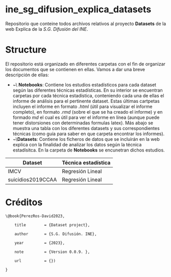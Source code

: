 # ine_sg_difusion_explica_datasets

Repositorio que conteine todos archivos relativos al proyecto **Datasets** de la web Explica de la *S.G. Difusión del INE*.

# Structure

El repositorio está organizado en diferentes carpetas con el fin de organizar los documentos que se contienen en ellas. Vamos a dar una breve descripción de ellas:

-   \~\\ **Notebooks**: Contiene los estudios estadísticos para cada dataset según las diferentes técnicas estadísticas. En su interior se encuentran carpetas por cada técnica estadística, conteniendo cada una de ellas el informe de análisis para el pertinente dataset. Estas últimas cartpetas incluyen el informe en formato *.html* (útil para visualizar el informe completo), en formato *.rmd* (sobre el que se ha creado el informe) y en formado *md* el cual es útil para ver el informe en línea (aunque puede tener distorsiones con determinadas formulas latex). Más abajo se muestra una tabla con los diferentes datasets y sus correspondientes técnicas (como guía para saber en que carpeta encontrar los informes).
-   \~\\**Datasets**: Contiene los ficheros de datos que se incluirán en la web explica con la finalidad de analizar los datos según la técnica estadísitca. En la carpeta de **Notebooks** se encunetran dichos estudios.

| Dataset           | Técnica estadística |
|-------------------|---------------------|
| IMCV              | Regresión Lineal    |
| suicidios2019CCAA | Regresión Lineal    |

# Créditos

```
\@book{PerezRos-David2023,

    title        = {Dataset project},

    author       = {S.G. Difusión. INE},

    year         = {2023},

    note         = {Version 0.0.9. },

    url          = {})

}
```
